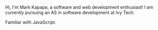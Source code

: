 Hi, I'm Mark Kapapa, a software and web development enthusiast!
I am currently pursuing an AS in software development at Ivy Tech.

Familiar with JavaScript.
<!---
MKapapa/MKapapa is a ✨ special ✨ repository because its `README.md` (this file) appears on your GitHub profile.
You can click the Preview link to take a look at your changes.
--->
